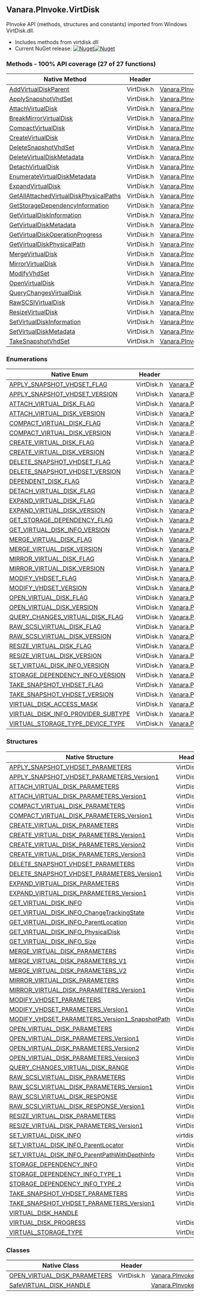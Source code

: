 ## Vanara.PInvoke.VirtDisk  
PInvoke API (methods, structures and constants) imported from Windows VirtDisk.dll.

- Includes methods from virtdisk.dll  
- Current NuGet release: [![Nuget](https://img.shields.io/nuget/v/Vanara.PInvoke.VirtDisk?logo=nuget&style=flat-square)![Nuget](https://img.shields.io/nuget/dt/Vanara.PInvoke.VirtDisk?label=%20&style=flat-square)](https://www.nuget.org/packages/Vanara.PInvoke.VirtDisk)  
### Methods - 100% API coverage (27 of 27 functions)  
Native Method | Header | Managed Method  
--- | --- | ---  
[AddVirtualDiskParent](https://www.google.com/search?num=5&q=AddVirtualDiskParent+site%3Alearn.microsoft.com) | VirtDisk.h | [Vanara.PInvoke.VirtDisk.AddVirtualDiskParent](https://github.com/dahall/Vanara/search?l=C%23&q=AddVirtualDiskParent)  
[ApplySnapshotVhdSet](https://www.google.com/search?num=5&q=ApplySnapshotVhdSet+site%3Alearn.microsoft.com) | VirtDisk.h | [Vanara.PInvoke.VirtDisk.ApplySnapshotVhdSet](https://github.com/dahall/Vanara/search?l=C%23&q=ApplySnapshotVhdSet)  
[AttachVirtualDisk](https://www.google.com/search?num=5&q=AttachVirtualDisk+site%3Alearn.microsoft.com) | VirtDisk.h | [Vanara.PInvoke.VirtDisk.AttachVirtualDisk](https://github.com/dahall/Vanara/search?l=C%23&q=AttachVirtualDisk)  
[BreakMirrorVirtualDisk](https://www.google.com/search?num=5&q=BreakMirrorVirtualDisk+site%3Alearn.microsoft.com) | VirtDisk.h | [Vanara.PInvoke.VirtDisk.BreakMirrorVirtualDisk](https://github.com/dahall/Vanara/search?l=C%23&q=BreakMirrorVirtualDisk)  
[CompactVirtualDisk](https://www.google.com/search?num=5&q=CompactVirtualDisk+site%3Alearn.microsoft.com) | VirtDisk.h | [Vanara.PInvoke.VirtDisk.CompactVirtualDisk](https://github.com/dahall/Vanara/search?l=C%23&q=CompactVirtualDisk)  
[CreateVirtualDisk](https://www.google.com/search?num=5&q=CreateVirtualDisk+site%3Alearn.microsoft.com) | VirtDisk.h | [Vanara.PInvoke.VirtDisk.CreateVirtualDisk](https://github.com/dahall/Vanara/search?l=C%23&q=CreateVirtualDisk)  
[DeleteSnapshotVhdSet](https://www.google.com/search?num=5&q=DeleteSnapshotVhdSet+site%3Alearn.microsoft.com) | VirtDisk.h | [Vanara.PInvoke.VirtDisk.DeleteSnapshotVhdSet](https://github.com/dahall/Vanara/search?l=C%23&q=DeleteSnapshotVhdSet)  
[DeleteVirtualDiskMetadata](https://www.google.com/search?num=5&q=DeleteVirtualDiskMetadata+site%3Alearn.microsoft.com) | VirtDisk.h | [Vanara.PInvoke.VirtDisk.DeleteVirtualDiskMetadata](https://github.com/dahall/Vanara/search?l=C%23&q=DeleteVirtualDiskMetadata)  
[DetachVirtualDisk](https://www.google.com/search?num=5&q=DetachVirtualDisk+site%3Alearn.microsoft.com) | VirtDisk.h | [Vanara.PInvoke.VirtDisk.DetachVirtualDisk](https://github.com/dahall/Vanara/search?l=C%23&q=DetachVirtualDisk)  
[EnumerateVirtualDiskMetadata](https://www.google.com/search?num=5&q=EnumerateVirtualDiskMetadata+site%3Alearn.microsoft.com) | VirtDisk.h | [Vanara.PInvoke.VirtDisk.EnumerateVirtualDiskMetadata](https://github.com/dahall/Vanara/search?l=C%23&q=EnumerateVirtualDiskMetadata)  
[ExpandVirtualDisk](https://www.google.com/search?num=5&q=ExpandVirtualDisk+site%3Alearn.microsoft.com) | VirtDisk.h | [Vanara.PInvoke.VirtDisk.ExpandVirtualDisk](https://github.com/dahall/Vanara/search?l=C%23&q=ExpandVirtualDisk)  
[GetAllAttachedVirtualDiskPhysicalPaths](https://www.google.com/search?num=5&q=GetAllAttachedVirtualDiskPhysicalPaths+site%3Alearn.microsoft.com) | VirtDisk.h | [Vanara.PInvoke.VirtDisk.GetAllAttachedVirtualDiskPhysicalPaths](https://github.com/dahall/Vanara/search?l=C%23&q=GetAllAttachedVirtualDiskPhysicalPaths)  
[GetStorageDependencyInformation](https://www.google.com/search?num=5&q=GetStorageDependencyInformation+site%3Alearn.microsoft.com) | VirtDisk.h | [Vanara.PInvoke.VirtDisk.GetStorageDependencyInformation](https://github.com/dahall/Vanara/search?l=C%23&q=GetStorageDependencyInformation)  
[GetVirtualDiskInformation](https://www.google.com/search?num=5&q=GetVirtualDiskInformation+site%3Alearn.microsoft.com) | VirtDisk.h | [Vanara.PInvoke.VirtDisk.GetVirtualDiskInformation](https://github.com/dahall/Vanara/search?l=C%23&q=GetVirtualDiskInformation)  
[GetVirtualDiskMetadata](https://www.google.com/search?num=5&q=GetVirtualDiskMetadata+site%3Alearn.microsoft.com) | VirtDisk.h | [Vanara.PInvoke.VirtDisk.GetVirtualDiskMetadata](https://github.com/dahall/Vanara/search?l=C%23&q=GetVirtualDiskMetadata)  
[GetVirtualDiskOperationProgress](https://www.google.com/search?num=5&q=GetVirtualDiskOperationProgress+site%3Alearn.microsoft.com) | VirtDisk.h | [Vanara.PInvoke.VirtDisk.GetVirtualDiskOperationProgress](https://github.com/dahall/Vanara/search?l=C%23&q=GetVirtualDiskOperationProgress)  
[GetVirtualDiskPhysicalPath](https://www.google.com/search?num=5&q=GetVirtualDiskPhysicalPath+site%3Alearn.microsoft.com) | VirtDisk.h | [Vanara.PInvoke.VirtDisk.GetVirtualDiskPhysicalPath](https://github.com/dahall/Vanara/search?l=C%23&q=GetVirtualDiskPhysicalPath)  
[MergeVirtualDisk](https://www.google.com/search?num=5&q=MergeVirtualDisk+site%3Alearn.microsoft.com) | VirtDisk.h | [Vanara.PInvoke.VirtDisk.MergeVirtualDisk](https://github.com/dahall/Vanara/search?l=C%23&q=MergeVirtualDisk)  
[MirrorVirtualDisk](https://www.google.com/search?num=5&q=MirrorVirtualDisk+site%3Alearn.microsoft.com) | VirtDisk.h | [Vanara.PInvoke.VirtDisk.MirrorVirtualDisk](https://github.com/dahall/Vanara/search?l=C%23&q=MirrorVirtualDisk)  
[ModifyVhdSet](https://www.google.com/search?num=5&q=ModifyVhdSet+site%3Alearn.microsoft.com) | VirtDisk.h | [Vanara.PInvoke.VirtDisk.ModifyVhdSet](https://github.com/dahall/Vanara/search?l=C%23&q=ModifyVhdSet)  
[OpenVirtualDisk](https://www.google.com/search?num=5&q=OpenVirtualDisk+site%3Alearn.microsoft.com) | VirtDisk.h | [Vanara.PInvoke.VirtDisk.OpenVirtualDisk](https://github.com/dahall/Vanara/search?l=C%23&q=OpenVirtualDisk)  
[QueryChangesVirtualDisk](https://www.google.com/search?num=5&q=QueryChangesVirtualDisk+site%3Alearn.microsoft.com) | VirtDisk.h | [Vanara.PInvoke.VirtDisk.QueryChangesVirtualDisk](https://github.com/dahall/Vanara/search?l=C%23&q=QueryChangesVirtualDisk)  
[RawSCSIVirtualDisk](https://www.google.com/search?num=5&q=RawSCSIVirtualDisk+site%3Alearn.microsoft.com) | VirtDisk.h | [Vanara.PInvoke.VirtDisk.RawSCSIVirtualDisk](https://github.com/dahall/Vanara/search?l=C%23&q=RawSCSIVirtualDisk)  
[ResizeVirtualDisk](https://www.google.com/search?num=5&q=ResizeVirtualDisk+site%3Alearn.microsoft.com) | VirtDisk.h | [Vanara.PInvoke.VirtDisk.ResizeVirtualDisk](https://github.com/dahall/Vanara/search?l=C%23&q=ResizeVirtualDisk)  
[SetVirtualDiskInformation](https://www.google.com/search?num=5&q=SetVirtualDiskInformation+site%3Alearn.microsoft.com) | VirtDisk.h | [Vanara.PInvoke.VirtDisk.SetVirtualDiskInformation](https://github.com/dahall/Vanara/search?l=C%23&q=SetVirtualDiskInformation)  
[SetVirtualDiskMetadata](https://www.google.com/search?num=5&q=SetVirtualDiskMetadata+site%3Alearn.microsoft.com) | VirtDisk.h | [Vanara.PInvoke.VirtDisk.SetVirtualDiskMetadata](https://github.com/dahall/Vanara/search?l=C%23&q=SetVirtualDiskMetadata)  
[TakeSnapshotVhdSet](https://www.google.com/search?num=5&q=TakeSnapshotVhdSet+site%3Alearn.microsoft.com) | VirtDisk.h | [Vanara.PInvoke.VirtDisk.TakeSnapshotVhdSet](https://github.com/dahall/Vanara/search?l=C%23&q=TakeSnapshotVhdSet)  
### Enumerations  
Native Enum | Header | Managed Enum  
--- | --- | ---  
[APPLY_SNAPSHOT_VHDSET_FLAG](https://www.google.com/search?num=5&q=APPLY_SNAPSHOT_VHDSET_FLAG+site%3Alearn.microsoft.com) | VirtDisk.h | [Vanara.PInvoke.VirtDisk.APPLY_SNAPSHOT_VHDSET_FLAG](https://github.com/dahall/Vanara/search?l=C%23&q=APPLY_SNAPSHOT_VHDSET_FLAG)  
[APPLY_SNAPSHOT_VHDSET_VERSION](https://www.google.com/search?num=5&q=APPLY_SNAPSHOT_VHDSET_VERSION+site%3Alearn.microsoft.com) | VirtDisk.h | [Vanara.PInvoke.VirtDisk.APPLY_SNAPSHOT_VHDSET_VERSION](https://github.com/dahall/Vanara/search?l=C%23&q=APPLY_SNAPSHOT_VHDSET_VERSION)  
[ATTACH_VIRTUAL_DISK_FLAG](https://www.google.com/search?num=5&q=ATTACH_VIRTUAL_DISK_FLAG+site%3Alearn.microsoft.com) | VirtDisk.h | [Vanara.PInvoke.VirtDisk.ATTACH_VIRTUAL_DISK_FLAG](https://github.com/dahall/Vanara/search?l=C%23&q=ATTACH_VIRTUAL_DISK_FLAG)  
[ATTACH_VIRTUAL_DISK_VERSION](https://www.google.com/search?num=5&q=ATTACH_VIRTUAL_DISK_VERSION+site%3Alearn.microsoft.com) | VirtDisk.h | [Vanara.PInvoke.VirtDisk.ATTACH_VIRTUAL_DISK_VERSION](https://github.com/dahall/Vanara/search?l=C%23&q=ATTACH_VIRTUAL_DISK_VERSION)  
[COMPACT_VIRTUAL_DISK_FLAG](https://www.google.com/search?num=5&q=COMPACT_VIRTUAL_DISK_FLAG+site%3Alearn.microsoft.com) | VirtDisk.h | [Vanara.PInvoke.VirtDisk.COMPACT_VIRTUAL_DISK_FLAG](https://github.com/dahall/Vanara/search?l=C%23&q=COMPACT_VIRTUAL_DISK_FLAG)  
[COMPACT_VIRTUAL_DISK_VERSION](https://www.google.com/search?num=5&q=COMPACT_VIRTUAL_DISK_VERSION+site%3Alearn.microsoft.com) | VirtDisk.h | [Vanara.PInvoke.VirtDisk.COMPACT_VIRTUAL_DISK_VERSION](https://github.com/dahall/Vanara/search?l=C%23&q=COMPACT_VIRTUAL_DISK_VERSION)  
[CREATE_VIRTUAL_DISK_FLAG](https://www.google.com/search?num=5&q=CREATE_VIRTUAL_DISK_FLAG+site%3Alearn.microsoft.com) | VirtDisk.h | [Vanara.PInvoke.VirtDisk.CREATE_VIRTUAL_DISK_FLAG](https://github.com/dahall/Vanara/search?l=C%23&q=CREATE_VIRTUAL_DISK_FLAG)  
[CREATE_VIRTUAL_DISK_VERSION](https://www.google.com/search?num=5&q=CREATE_VIRTUAL_DISK_VERSION+site%3Alearn.microsoft.com) | VirtDisk.h | [Vanara.PInvoke.VirtDisk.CREATE_VIRTUAL_DISK_VERSION](https://github.com/dahall/Vanara/search?l=C%23&q=CREATE_VIRTUAL_DISK_VERSION)  
[DELETE_SNAPSHOT_VHDSET_FLAG](https://www.google.com/search?num=5&q=DELETE_SNAPSHOT_VHDSET_FLAG+site%3Alearn.microsoft.com) | VirtDisk.h | [Vanara.PInvoke.VirtDisk.DELETE_SNAPSHOT_VHDSET_FLAG](https://github.com/dahall/Vanara/search?l=C%23&q=DELETE_SNAPSHOT_VHDSET_FLAG)  
[DELETE_SNAPSHOT_VHDSET_VERSION](https://www.google.com/search?num=5&q=DELETE_SNAPSHOT_VHDSET_VERSION+site%3Alearn.microsoft.com) | VirtDisk.h | [Vanara.PInvoke.VirtDisk.DELETE_SNAPSHOT_VHDSET_VERSION](https://github.com/dahall/Vanara/search?l=C%23&q=DELETE_SNAPSHOT_VHDSET_VERSION)  
[DEPENDENT_DISK_FLAG](https://www.google.com/search?num=5&q=DEPENDENT_DISK_FLAG+site%3Alearn.microsoft.com) | VirtDisk.h | [Vanara.PInvoke.VirtDisk.DEPENDENT_DISK_FLAG](https://github.com/dahall/Vanara/search?l=C%23&q=DEPENDENT_DISK_FLAG)  
[DETACH_VIRTUAL_DISK_FLAG](https://www.google.com/search?num=5&q=DETACH_VIRTUAL_DISK_FLAG+site%3Alearn.microsoft.com) | VirtDisk.h | [Vanara.PInvoke.VirtDisk.DETACH_VIRTUAL_DISK_FLAG](https://github.com/dahall/Vanara/search?l=C%23&q=DETACH_VIRTUAL_DISK_FLAG)  
[EXPAND_VIRTUAL_DISK_FLAG](https://www.google.com/search?num=5&q=EXPAND_VIRTUAL_DISK_FLAG+site%3Alearn.microsoft.com) | VirtDisk.h | [Vanara.PInvoke.VirtDisk.EXPAND_VIRTUAL_DISK_FLAG](https://github.com/dahall/Vanara/search?l=C%23&q=EXPAND_VIRTUAL_DISK_FLAG)  
[EXPAND_VIRTUAL_DISK_VERSION](https://www.google.com/search?num=5&q=EXPAND_VIRTUAL_DISK_VERSION+site%3Alearn.microsoft.com) | VirtDisk.h | [Vanara.PInvoke.VirtDisk.EXPAND_VIRTUAL_DISK_VERSION](https://github.com/dahall/Vanara/search?l=C%23&q=EXPAND_VIRTUAL_DISK_VERSION)  
[GET_STORAGE_DEPENDENCY_FLAG](https://www.google.com/search?num=5&q=GET_STORAGE_DEPENDENCY_FLAG+site%3Alearn.microsoft.com) | VirtDisk.h | [Vanara.PInvoke.VirtDisk.GET_STORAGE_DEPENDENCY_FLAG](https://github.com/dahall/Vanara/search?l=C%23&q=GET_STORAGE_DEPENDENCY_FLAG)  
[GET_VIRTUAL_DISK_INFO_VERSION](https://www.google.com/search?num=5&q=GET_VIRTUAL_DISK_INFO_VERSION+site%3Alearn.microsoft.com) | VirtDisk.h | [Vanara.PInvoke.VirtDisk.GET_VIRTUAL_DISK_INFO_VERSION](https://github.com/dahall/Vanara/search?l=C%23&q=GET_VIRTUAL_DISK_INFO_VERSION)  
[MERGE_VIRTUAL_DISK_FLAG](https://www.google.com/search?num=5&q=MERGE_VIRTUAL_DISK_FLAG+site%3Alearn.microsoft.com) | VirtDisk.h | [Vanara.PInvoke.VirtDisk.MERGE_VIRTUAL_DISK_FLAG](https://github.com/dahall/Vanara/search?l=C%23&q=MERGE_VIRTUAL_DISK_FLAG)  
[MERGE_VIRTUAL_DISK_VERSION](https://www.google.com/search?num=5&q=MERGE_VIRTUAL_DISK_VERSION+site%3Alearn.microsoft.com) | VirtDisk.h | [Vanara.PInvoke.VirtDisk.MERGE_VIRTUAL_DISK_VERSION](https://github.com/dahall/Vanara/search?l=C%23&q=MERGE_VIRTUAL_DISK_VERSION)  
[MIRROR_VIRTUAL_DISK_FLAG](https://www.google.com/search?num=5&q=MIRROR_VIRTUAL_DISK_FLAG+site%3Alearn.microsoft.com) | VirtDisk.h | [Vanara.PInvoke.VirtDisk.MIRROR_VIRTUAL_DISK_FLAG](https://github.com/dahall/Vanara/search?l=C%23&q=MIRROR_VIRTUAL_DISK_FLAG)  
[MIRROR_VIRTUAL_DISK_VERSION](https://www.google.com/search?num=5&q=MIRROR_VIRTUAL_DISK_VERSION+site%3Alearn.microsoft.com) | VirtDisk.h | [Vanara.PInvoke.VirtDisk.MIRROR_VIRTUAL_DISK_VERSION](https://github.com/dahall/Vanara/search?l=C%23&q=MIRROR_VIRTUAL_DISK_VERSION)  
[MODIFY_VHDSET_FLAG](https://www.google.com/search?num=5&q=MODIFY_VHDSET_FLAG+site%3Alearn.microsoft.com) | VirtDisk.h | [Vanara.PInvoke.VirtDisk.MODIFY_VHDSET_FLAG](https://github.com/dahall/Vanara/search?l=C%23&q=MODIFY_VHDSET_FLAG)  
[MODIFY_VHDSET_VERSION](https://www.google.com/search?num=5&q=MODIFY_VHDSET_VERSION+site%3Alearn.microsoft.com) | VirtDisk.h | [Vanara.PInvoke.VirtDisk.MODIFY_VHDSET_VERSION](https://github.com/dahall/Vanara/search?l=C%23&q=MODIFY_VHDSET_VERSION)  
[OPEN_VIRTUAL_DISK_FLAG](https://www.google.com/search?num=5&q=OPEN_VIRTUAL_DISK_FLAG+site%3Alearn.microsoft.com) | VirtDisk.h | [Vanara.PInvoke.VirtDisk.OPEN_VIRTUAL_DISK_FLAG](https://github.com/dahall/Vanara/search?l=C%23&q=OPEN_VIRTUAL_DISK_FLAG)  
[OPEN_VIRTUAL_DISK_VERSION](https://www.google.com/search?num=5&q=OPEN_VIRTUAL_DISK_VERSION+site%3Alearn.microsoft.com) | VirtDisk.h | [Vanara.PInvoke.VirtDisk.OPEN_VIRTUAL_DISK_VERSION](https://github.com/dahall/Vanara/search?l=C%23&q=OPEN_VIRTUAL_DISK_VERSION)  
[QUERY_CHANGES_VIRTUAL_DISK_FLAG](https://www.google.com/search?num=5&q=QUERY_CHANGES_VIRTUAL_DISK_FLAG+site%3Alearn.microsoft.com) | VirtDisk.h | [Vanara.PInvoke.VirtDisk.QUERY_CHANGES_VIRTUAL_DISK_FLAG](https://github.com/dahall/Vanara/search?l=C%23&q=QUERY_CHANGES_VIRTUAL_DISK_FLAG)  
[RAW_SCSI_VIRTUAL_DISK_FLAG](https://www.google.com/search?num=5&q=RAW_SCSI_VIRTUAL_DISK_FLAG+site%3Alearn.microsoft.com) | VirtDisk.h | [Vanara.PInvoke.VirtDisk.RAW_SCSI_VIRTUAL_DISK_FLAG](https://github.com/dahall/Vanara/search?l=C%23&q=RAW_SCSI_VIRTUAL_DISK_FLAG)  
[RAW_SCSI_VIRTUAL_DISK_VERSION](https://www.google.com/search?num=5&q=RAW_SCSI_VIRTUAL_DISK_VERSION+site%3Alearn.microsoft.com) | VirtDisk.h | [Vanara.PInvoke.VirtDisk.RAW_SCSI_VIRTUAL_DISK_VERSION](https://github.com/dahall/Vanara/search?l=C%23&q=RAW_SCSI_VIRTUAL_DISK_VERSION)  
[RESIZE_VIRTUAL_DISK_FLAG](https://www.google.com/search?num=5&q=RESIZE_VIRTUAL_DISK_FLAG+site%3Alearn.microsoft.com) | VirtDisk.h | [Vanara.PInvoke.VirtDisk.RESIZE_VIRTUAL_DISK_FLAG](https://github.com/dahall/Vanara/search?l=C%23&q=RESIZE_VIRTUAL_DISK_FLAG)  
[RESIZE_VIRTUAL_DISK_VERSION](https://www.google.com/search?num=5&q=RESIZE_VIRTUAL_DISK_VERSION+site%3Alearn.microsoft.com) | VirtDisk.h | [Vanara.PInvoke.VirtDisk.RESIZE_VIRTUAL_DISK_VERSION](https://github.com/dahall/Vanara/search?l=C%23&q=RESIZE_VIRTUAL_DISK_VERSION)  
[SET_VIRTUAL_DISK_INFO_VERSION](https://www.google.com/search?num=5&q=SET_VIRTUAL_DISK_INFO_VERSION+site%3Alearn.microsoft.com) | VirtDisk.h | [Vanara.PInvoke.VirtDisk.SET_VIRTUAL_DISK_INFO_VERSION](https://github.com/dahall/Vanara/search?l=C%23&q=SET_VIRTUAL_DISK_INFO_VERSION)  
[STORAGE_DEPENDENCY_INFO_VERSION](https://www.google.com/search?num=5&q=STORAGE_DEPENDENCY_INFO_VERSION+site%3Alearn.microsoft.com) | VirtDisk.h | [Vanara.PInvoke.VirtDisk.STORAGE_DEPENDENCY_INFO_VERSION](https://github.com/dahall/Vanara/search?l=C%23&q=STORAGE_DEPENDENCY_INFO_VERSION)  
[TAKE_SNAPSHOT_VHDSET_FLAG](https://www.google.com/search?num=5&q=TAKE_SNAPSHOT_VHDSET_FLAG+site%3Alearn.microsoft.com) | VirtDisk.h | [Vanara.PInvoke.VirtDisk.TAKE_SNAPSHOT_VHDSET_FLAG](https://github.com/dahall/Vanara/search?l=C%23&q=TAKE_SNAPSHOT_VHDSET_FLAG)  
[TAKE_SNAPSHOT_VHDSET_VERSION](https://www.google.com/search?num=5&q=TAKE_SNAPSHOT_VHDSET_VERSION+site%3Alearn.microsoft.com) | VirtDisk.h | [Vanara.PInvoke.VirtDisk.TAKE_SNAPSHOT_VHDSET_VERSION](https://github.com/dahall/Vanara/search?l=C%23&q=TAKE_SNAPSHOT_VHDSET_VERSION)  
[VIRTUAL_DISK_ACCESS_MASK](https://www.google.com/search?num=5&q=VIRTUAL_DISK_ACCESS_MASK+site%3Alearn.microsoft.com) | VirtDisk.h | [Vanara.PInvoke.VirtDisk.VIRTUAL_DISK_ACCESS_MASK](https://github.com/dahall/Vanara/search?l=C%23&q=VIRTUAL_DISK_ACCESS_MASK)  
[VIRTUAL_DISK_INFO_PROVIDER_SUBTYPE](https://www.google.com/search?num=5&q=VIRTUAL_DISK_INFO_PROVIDER_SUBTYPE+site%3Alearn.microsoft.com) | VirtDisk.h | [Vanara.PInvoke.VirtDisk.VIRTUAL_DISK_INFO_PROVIDER_SUBTYPE](https://github.com/dahall/Vanara/search?l=C%23&q=VIRTUAL_DISK_INFO_PROVIDER_SUBTYPE)  
[VIRTUAL_STORAGE_TYPE_DEVICE_TYPE](https://www.google.com/search?num=5&q=VIRTUAL_STORAGE_TYPE_DEVICE_TYPE+site%3Alearn.microsoft.com) | VirtDisk.h | [Vanara.PInvoke.VirtDisk.VIRTUAL_STORAGE_TYPE_DEVICE_TYPE](https://github.com/dahall/Vanara/search?l=C%23&q=VIRTUAL_STORAGE_TYPE_DEVICE_TYPE)  
### Structures  
Native Structure | Header | Managed Structure  
--- | --- | ---  
[APPLY_SNAPSHOT_VHDSET_PARAMETERS](https://www.google.com/search?num=5&q=APPLY_SNAPSHOT_VHDSET_PARAMETERS+site%3Alearn.microsoft.com) | VirtDisk.h | [Vanara.PInvoke.VirtDisk.APPLY_SNAPSHOT_VHDSET_PARAMETERS](https://github.com/dahall/Vanara/search?l=C%23&q=APPLY_SNAPSHOT_VHDSET_PARAMETERS)  
[APPLY_SNAPSHOT_VHDSET_PARAMETERS_Version1](https://www.google.com/search?num=5&q=APPLY_SNAPSHOT_VHDSET_PARAMETERS_Version1+site%3Alearn.microsoft.com) | VirtDisk.h | [Vanara.PInvoke.VirtDisk.APPLY_SNAPSHOT_VHDSET_PARAMETERS.APPLY_SNAPSHOT_VHDSET_PARAMETERS_Version1](https://github.com/dahall/Vanara/search?l=C%23&q=APPLY_SNAPSHOT_VHDSET_PARAMETERS_Version1)  
[ATTACH_VIRTUAL_DISK_PARAMETERS](https://www.google.com/search?num=5&q=ATTACH_VIRTUAL_DISK_PARAMETERS+site%3Alearn.microsoft.com) | VirtDisk.h | [Vanara.PInvoke.VirtDisk.ATTACH_VIRTUAL_DISK_PARAMETERS](https://github.com/dahall/Vanara/search?l=C%23&q=ATTACH_VIRTUAL_DISK_PARAMETERS)  
[ATTACH_VIRTUAL_DISK_PARAMETERS_Version1](https://www.google.com/search?num=5&q=ATTACH_VIRTUAL_DISK_PARAMETERS_Version1+site%3Alearn.microsoft.com) | VirtDisk.h | [Vanara.PInvoke.VirtDisk.ATTACH_VIRTUAL_DISK_PARAMETERS.ATTACH_VIRTUAL_DISK_PARAMETERS_Version1](https://github.com/dahall/Vanara/search?l=C%23&q=ATTACH_VIRTUAL_DISK_PARAMETERS_Version1)  
[COMPACT_VIRTUAL_DISK_PARAMETERS](https://www.google.com/search?num=5&q=COMPACT_VIRTUAL_DISK_PARAMETERS+site%3Alearn.microsoft.com) | VirtDisk.h | [Vanara.PInvoke.VirtDisk.COMPACT_VIRTUAL_DISK_PARAMETERS](https://github.com/dahall/Vanara/search?l=C%23&q=COMPACT_VIRTUAL_DISK_PARAMETERS)  
[COMPACT_VIRTUAL_DISK_PARAMETERS_Version1](https://www.google.com/search?num=5&q=COMPACT_VIRTUAL_DISK_PARAMETERS_Version1+site%3Alearn.microsoft.com) | VirtDisk.h | [Vanara.PInvoke.VirtDisk.COMPACT_VIRTUAL_DISK_PARAMETERS.COMPACT_VIRTUAL_DISK_PARAMETERS_Version1](https://github.com/dahall/Vanara/search?l=C%23&q=COMPACT_VIRTUAL_DISK_PARAMETERS_Version1)  
[CREATE_VIRTUAL_DISK_PARAMETERS](https://www.google.com/search?num=5&q=CREATE_VIRTUAL_DISK_PARAMETERS+site%3Alearn.microsoft.com) | VirtDisk.h | [Vanara.PInvoke.VirtDisk.CREATE_VIRTUAL_DISK_PARAMETERS](https://github.com/dahall/Vanara/search?l=C%23&q=CREATE_VIRTUAL_DISK_PARAMETERS)  
[CREATE_VIRTUAL_DISK_PARAMETERS_Version1](https://www.google.com/search?num=5&q=CREATE_VIRTUAL_DISK_PARAMETERS_Version1+site%3Alearn.microsoft.com) | VirtDisk.h | [Vanara.PInvoke.VirtDisk.CREATE_VIRTUAL_DISK_PARAMETERS.CREATE_VIRTUAL_DISK_PARAMETERS_Version1](https://github.com/dahall/Vanara/search?l=C%23&q=CREATE_VIRTUAL_DISK_PARAMETERS_Version1)  
[CREATE_VIRTUAL_DISK_PARAMETERS_Version2](https://www.google.com/search?num=5&q=CREATE_VIRTUAL_DISK_PARAMETERS_Version2+site%3Alearn.microsoft.com) | VirtDisk.h | [Vanara.PInvoke.VirtDisk.CREATE_VIRTUAL_DISK_PARAMETERS.CREATE_VIRTUAL_DISK_PARAMETERS_Version2](https://github.com/dahall/Vanara/search?l=C%23&q=CREATE_VIRTUAL_DISK_PARAMETERS_Version2)  
[CREATE_VIRTUAL_DISK_PARAMETERS_Version3](https://www.google.com/search?num=5&q=CREATE_VIRTUAL_DISK_PARAMETERS_Version3+site%3Alearn.microsoft.com) | VirtDisk.h | [Vanara.PInvoke.VirtDisk.CREATE_VIRTUAL_DISK_PARAMETERS.CREATE_VIRTUAL_DISK_PARAMETERS_Version3](https://github.com/dahall/Vanara/search?l=C%23&q=CREATE_VIRTUAL_DISK_PARAMETERS_Version3)  
[DELETE_SNAPSHOT_VHDSET_PARAMETERS](https://www.google.com/search?num=5&q=DELETE_SNAPSHOT_VHDSET_PARAMETERS+site%3Alearn.microsoft.com) | VirtDisk.h | [Vanara.PInvoke.VirtDisk.DELETE_SNAPSHOT_VHDSET_PARAMETERS](https://github.com/dahall/Vanara/search?l=C%23&q=DELETE_SNAPSHOT_VHDSET_PARAMETERS)  
[DELETE_SNAPSHOT_VHDSET_PARAMETERS_Version1](https://www.google.com/search?num=5&q=DELETE_SNAPSHOT_VHDSET_PARAMETERS_Version1+site%3Alearn.microsoft.com) | VirtDisk.h | [Vanara.PInvoke.VirtDisk.DELETE_SNAPSHOT_VHDSET_PARAMETERS.DELETE_SNAPSHOT_VHDSET_PARAMETERS_Version1](https://github.com/dahall/Vanara/search?l=C%23&q=DELETE_SNAPSHOT_VHDSET_PARAMETERS_Version1)  
[EXPAND_VIRTUAL_DISK_PARAMETERS](https://www.google.com/search?num=5&q=EXPAND_VIRTUAL_DISK_PARAMETERS+site%3Alearn.microsoft.com) | VirtDisk.h | [Vanara.PInvoke.VirtDisk.EXPAND_VIRTUAL_DISK_PARAMETERS](https://github.com/dahall/Vanara/search?l=C%23&q=EXPAND_VIRTUAL_DISK_PARAMETERS)  
[EXPAND_VIRTUAL_DISK_PARAMETERS_Version1](https://www.google.com/search?num=5&q=EXPAND_VIRTUAL_DISK_PARAMETERS_Version1+site%3Alearn.microsoft.com) | VirtDisk.h | [Vanara.PInvoke.VirtDisk.EXPAND_VIRTUAL_DISK_PARAMETERS.EXPAND_VIRTUAL_DISK_PARAMETERS_Version1](https://github.com/dahall/Vanara/search?l=C%23&q=EXPAND_VIRTUAL_DISK_PARAMETERS_Version1)  
[GET_VIRTUAL_DISK_INFO](https://www.google.com/search?num=5&q=GET_VIRTUAL_DISK_INFO+site%3Alearn.microsoft.com) | VirtDisk.h | [Vanara.PInvoke.VirtDisk.GET_VIRTUAL_DISK_INFO](https://github.com/dahall/Vanara/search?l=C%23&q=GET_VIRTUAL_DISK_INFO)  
[GET_VIRTUAL_DISK_INFO_ChangeTrackingState](https://www.google.com/search?num=5&q=GET_VIRTUAL_DISK_INFO_ChangeTrackingState+site%3Alearn.microsoft.com) | VirtDisk.h | [Vanara.PInvoke.VirtDisk.GET_VIRTUAL_DISK_INFO.GET_VIRTUAL_DISK_INFO_ChangeTrackingState](https://github.com/dahall/Vanara/search?l=C%23&q=GET_VIRTUAL_DISK_INFO_ChangeTrackingState)  
[GET_VIRTUAL_DISK_INFO_ParentLocation](https://www.google.com/search?num=5&q=GET_VIRTUAL_DISK_INFO_ParentLocation+site%3Alearn.microsoft.com) | VirtDisk.h | [Vanara.PInvoke.VirtDisk.GET_VIRTUAL_DISK_INFO.GET_VIRTUAL_DISK_INFO_ParentLocation](https://github.com/dahall/Vanara/search?l=C%23&q=GET_VIRTUAL_DISK_INFO_ParentLocation)  
[GET_VIRTUAL_DISK_INFO_PhysicalDisk](https://www.google.com/search?num=5&q=GET_VIRTUAL_DISK_INFO_PhysicalDisk+site%3Alearn.microsoft.com) | VirtDisk.h | [Vanara.PInvoke.VirtDisk.GET_VIRTUAL_DISK_INFO.GET_VIRTUAL_DISK_INFO_PhysicalDisk](https://github.com/dahall/Vanara/search?l=C%23&q=GET_VIRTUAL_DISK_INFO_PhysicalDisk)  
[GET_VIRTUAL_DISK_INFO_Size](https://www.google.com/search?num=5&q=GET_VIRTUAL_DISK_INFO_Size+site%3Alearn.microsoft.com) | VirtDisk.h | [Vanara.PInvoke.VirtDisk.GET_VIRTUAL_DISK_INFO.GET_VIRTUAL_DISK_INFO_Size](https://github.com/dahall/Vanara/search?l=C%23&q=GET_VIRTUAL_DISK_INFO_Size)  
[MERGE_VIRTUAL_DISK_PARAMETERS](https://www.google.com/search?num=5&q=MERGE_VIRTUAL_DISK_PARAMETERS+site%3Alearn.microsoft.com) | VirtDisk.h | [Vanara.PInvoke.VirtDisk.MERGE_VIRTUAL_DISK_PARAMETERS](https://github.com/dahall/Vanara/search?l=C%23&q=MERGE_VIRTUAL_DISK_PARAMETERS)  
[MERGE_VIRTUAL_DISK_PARAMETERS_V1](https://www.google.com/search?num=5&q=MERGE_VIRTUAL_DISK_PARAMETERS_V1+site%3Alearn.microsoft.com) | VirtDisk.h | [Vanara.PInvoke.VirtDisk.MERGE_VIRTUAL_DISK_PARAMETERS.MERGE_VIRTUAL_DISK_PARAMETERS_V1](https://github.com/dahall/Vanara/search?l=C%23&q=MERGE_VIRTUAL_DISK_PARAMETERS_V1)  
[MERGE_VIRTUAL_DISK_PARAMETERS_V2](https://www.google.com/search?num=5&q=MERGE_VIRTUAL_DISK_PARAMETERS_V2+site%3Alearn.microsoft.com) | VirtDisk.h | [Vanara.PInvoke.VirtDisk.MERGE_VIRTUAL_DISK_PARAMETERS.MERGE_VIRTUAL_DISK_PARAMETERS_V2](https://github.com/dahall/Vanara/search?l=C%23&q=MERGE_VIRTUAL_DISK_PARAMETERS_V2)  
[MIRROR_VIRTUAL_DISK_PARAMETERS](https://www.google.com/search?num=5&q=MIRROR_VIRTUAL_DISK_PARAMETERS+site%3Alearn.microsoft.com) | VirtDisk.h | [Vanara.PInvoke.VirtDisk.MIRROR_VIRTUAL_DISK_PARAMETERS](https://github.com/dahall/Vanara/search?l=C%23&q=MIRROR_VIRTUAL_DISK_PARAMETERS)  
[MIRROR_VIRTUAL_DISK_PARAMETERS_Version1](https://www.google.com/search?num=5&q=MIRROR_VIRTUAL_DISK_PARAMETERS_Version1+site%3Alearn.microsoft.com) | VirtDisk.h | [Vanara.PInvoke.VirtDisk.MIRROR_VIRTUAL_DISK_PARAMETERS.MIRROR_VIRTUAL_DISK_PARAMETERS_Version1](https://github.com/dahall/Vanara/search?l=C%23&q=MIRROR_VIRTUAL_DISK_PARAMETERS_Version1)  
[MODIFY_VHDSET_PARAMETERS](https://www.google.com/search?num=5&q=MODIFY_VHDSET_PARAMETERS+site%3Alearn.microsoft.com) | VirtDisk.h | [Vanara.PInvoke.VirtDisk.MODIFY_VHDSET_PARAMETERS](https://github.com/dahall/Vanara/search?l=C%23&q=MODIFY_VHDSET_PARAMETERS)  
[MODIFY_VHDSET_PARAMETERS_Version1](https://www.google.com/search?num=5&q=MODIFY_VHDSET_PARAMETERS_Version1+site%3Alearn.microsoft.com) | VirtDisk.h | [Vanara.PInvoke.VirtDisk.MODIFY_VHDSET_PARAMETERS.MODIFY_VHDSET_PARAMETERS_Version1](https://github.com/dahall/Vanara/search?l=C%23&q=MODIFY_VHDSET_PARAMETERS_Version1)  
[MODIFY_VHDSET_PARAMETERS_Version1_SnapshotPath](https://www.google.com/search?num=5&q=MODIFY_VHDSET_PARAMETERS_Version1_SnapshotPath+site%3Alearn.microsoft.com) | VirtDisk.h | [Vanara.PInvoke.VirtDisk.MODIFY_VHDSET_PARAMETERS.MODIFY_VHDSET_PARAMETERS_Version1_SnapshotPath](https://github.com/dahall/Vanara/search?l=C%23&q=MODIFY_VHDSET_PARAMETERS_Version1_SnapshotPath)  
[OPEN_VIRTUAL_DISK_PARAMETERS](https://www.google.com/search?num=5&q=OPEN_VIRTUAL_DISK_PARAMETERS+site%3Alearn.microsoft.com) | VirtDisk.h | [Vanara.PInvoke.VirtDisk.OPEN_VIRTUAL_DISK_PARAMETERS](https://github.com/dahall/Vanara/search?l=C%23&q=OPEN_VIRTUAL_DISK_PARAMETERS)  
[OPEN_VIRTUAL_DISK_PARAMETERS_Version1](https://www.google.com/search?num=5&q=OPEN_VIRTUAL_DISK_PARAMETERS_Version1+site%3Alearn.microsoft.com) | VirtDisk.h | [Vanara.PInvoke.VirtDisk.OPEN_VIRTUAL_DISK_PARAMETERS.OPEN_VIRTUAL_DISK_PARAMETERS_Version1](https://github.com/dahall/Vanara/search?l=C%23&q=OPEN_VIRTUAL_DISK_PARAMETERS_Version1)  
[OPEN_VIRTUAL_DISK_PARAMETERS_Version2](https://www.google.com/search?num=5&q=OPEN_VIRTUAL_DISK_PARAMETERS_Version2+site%3Alearn.microsoft.com) | VirtDisk.h | [Vanara.PInvoke.VirtDisk.OPEN_VIRTUAL_DISK_PARAMETERS.OPEN_VIRTUAL_DISK_PARAMETERS_Version2](https://github.com/dahall/Vanara/search?l=C%23&q=OPEN_VIRTUAL_DISK_PARAMETERS_Version2)  
[OPEN_VIRTUAL_DISK_PARAMETERS_Version3](https://www.google.com/search?num=5&q=OPEN_VIRTUAL_DISK_PARAMETERS_Version3+site%3Alearn.microsoft.com) | VirtDisk.h | [Vanara.PInvoke.VirtDisk.OPEN_VIRTUAL_DISK_PARAMETERS.OPEN_VIRTUAL_DISK_PARAMETERS_Version3](https://github.com/dahall/Vanara/search?l=C%23&q=OPEN_VIRTUAL_DISK_PARAMETERS_Version3)  
[QUERY_CHANGES_VIRTUAL_DISK_RANGE](https://www.google.com/search?num=5&q=QUERY_CHANGES_VIRTUAL_DISK_RANGE+site%3Alearn.microsoft.com) | VirtDisk.h | [Vanara.PInvoke.VirtDisk.QUERY_CHANGES_VIRTUAL_DISK_RANGE](https://github.com/dahall/Vanara/search?l=C%23&q=QUERY_CHANGES_VIRTUAL_DISK_RANGE)  
[RAW_SCSI_VIRTUAL_DISK_PARAMETERS](https://www.google.com/search?num=5&q=RAW_SCSI_VIRTUAL_DISK_PARAMETERS+site%3Alearn.microsoft.com) | VirtDisk.h | [Vanara.PInvoke.VirtDisk.RAW_SCSI_VIRTUAL_DISK_PARAMETERS](https://github.com/dahall/Vanara/search?l=C%23&q=RAW_SCSI_VIRTUAL_DISK_PARAMETERS)  
[RAW_SCSI_VIRTUAL_DISK_PARAMETERS_Version1](https://www.google.com/search?num=5&q=RAW_SCSI_VIRTUAL_DISK_PARAMETERS_Version1+site%3Alearn.microsoft.com) | VirtDisk.h | [Vanara.PInvoke.VirtDisk.RAW_SCSI_VIRTUAL_DISK_PARAMETERS.RAW_SCSI_VIRTUAL_DISK_PARAMETERS_Version1](https://github.com/dahall/Vanara/search?l=C%23&q=RAW_SCSI_VIRTUAL_DISK_PARAMETERS_Version1)  
[RAW_SCSI_VIRTUAL_DISK_RESPONSE](https://www.google.com/search?num=5&q=RAW_SCSI_VIRTUAL_DISK_RESPONSE+site%3Alearn.microsoft.com) | VirtDisk.h | [Vanara.PInvoke.VirtDisk.RAW_SCSI_VIRTUAL_DISK_RESPONSE](https://github.com/dahall/Vanara/search?l=C%23&q=RAW_SCSI_VIRTUAL_DISK_RESPONSE)  
[RAW_SCSI_VIRTUAL_DISK_RESPONSE_Version1](https://www.google.com/search?num=5&q=RAW_SCSI_VIRTUAL_DISK_RESPONSE_Version1+site%3Alearn.microsoft.com) | VirtDisk.h | [Vanara.PInvoke.VirtDisk.RAW_SCSI_VIRTUAL_DISK_RESPONSE.RAW_SCSI_VIRTUAL_DISK_RESPONSE_Version1](https://github.com/dahall/Vanara/search?l=C%23&q=RAW_SCSI_VIRTUAL_DISK_RESPONSE_Version1)  
[RESIZE_VIRTUAL_DISK_PARAMETERS](https://www.google.com/search?num=5&q=RESIZE_VIRTUAL_DISK_PARAMETERS+site%3Alearn.microsoft.com) | VirtDisk.h | [Vanara.PInvoke.VirtDisk.RESIZE_VIRTUAL_DISK_PARAMETERS](https://github.com/dahall/Vanara/search?l=C%23&q=RESIZE_VIRTUAL_DISK_PARAMETERS)  
[RESIZE_VIRTUAL_DISK_PARAMETERS_Version1](https://www.google.com/search?num=5&q=RESIZE_VIRTUAL_DISK_PARAMETERS_Version1+site%3Alearn.microsoft.com) | VirtDisk.h | [Vanara.PInvoke.VirtDisk.RESIZE_VIRTUAL_DISK_PARAMETERS.RESIZE_VIRTUAL_DISK_PARAMETERS_Version1](https://github.com/dahall/Vanara/search?l=C%23&q=RESIZE_VIRTUAL_DISK_PARAMETERS_Version1)  
[SET_VIRTUAL_DISK_INFO](https://www.google.com/search?num=5&q=SET_VIRTUAL_DISK_INFO+site%3Alearn.microsoft.com) | virtdisk.h | [Vanara.PInvoke.VirtDisk.SET_VIRTUAL_DISK_INFO](https://github.com/dahall/Vanara/search?l=C%23&q=SET_VIRTUAL_DISK_INFO)  
[SET_VIRTUAL_DISK_INFO_ParentLocator](https://www.google.com/search?num=5&q=SET_VIRTUAL_DISK_INFO_ParentLocator+site%3Alearn.microsoft.com) | VirtDisk.h | [Vanara.PInvoke.VirtDisk.SET_VIRTUAL_DISK_INFO.SET_VIRTUAL_DISK_INFO_ParentLocator](https://github.com/dahall/Vanara/search?l=C%23&q=SET_VIRTUAL_DISK_INFO_ParentLocator)  
[SET_VIRTUAL_DISK_INFO_ParentPathWithDepthInfo](https://www.google.com/search?num=5&q=SET_VIRTUAL_DISK_INFO_ParentPathWithDepthInfo+site%3Alearn.microsoft.com) | VirtDisk.h | [Vanara.PInvoke.VirtDisk.SET_VIRTUAL_DISK_INFO.SET_VIRTUAL_DISK_INFO_ParentPathWithDepthInfo](https://github.com/dahall/Vanara/search?l=C%23&q=SET_VIRTUAL_DISK_INFO_ParentPathWithDepthInfo)  
[STORAGE_DEPENDENCY_INFO](https://www.google.com/search?num=5&q=STORAGE_DEPENDENCY_INFO+site%3Alearn.microsoft.com) | VirtDisk.h | [Vanara.PInvoke.VirtDisk.STORAGE_DEPENDENCY_INFO](https://github.com/dahall/Vanara/search?l=C%23&q=STORAGE_DEPENDENCY_INFO)  
[STORAGE_DEPENDENCY_INFO_TYPE_1](https://www.google.com/search?num=5&q=STORAGE_DEPENDENCY_INFO_TYPE_1+site%3Alearn.microsoft.com) | VirtDisk.h | [Vanara.PInvoke.VirtDisk.STORAGE_DEPENDENCY_INFO_TYPE_1](https://github.com/dahall/Vanara/search?l=C%23&q=STORAGE_DEPENDENCY_INFO_TYPE_1)  
[STORAGE_DEPENDENCY_INFO_TYPE_2](https://www.google.com/search?num=5&q=STORAGE_DEPENDENCY_INFO_TYPE_2+site%3Alearn.microsoft.com) | VirtDisk.h | [Vanara.PInvoke.VirtDisk.STORAGE_DEPENDENCY_INFO_TYPE_2](https://github.com/dahall/Vanara/search?l=C%23&q=STORAGE_DEPENDENCY_INFO_TYPE_2)  
[TAKE_SNAPSHOT_VHDSET_PARAMETERS](https://www.google.com/search?num=5&q=TAKE_SNAPSHOT_VHDSET_PARAMETERS+site%3Alearn.microsoft.com) | VirtDisk.h | [Vanara.PInvoke.VirtDisk.TAKE_SNAPSHOT_VHDSET_PARAMETERS](https://github.com/dahall/Vanara/search?l=C%23&q=TAKE_SNAPSHOT_VHDSET_PARAMETERS)  
[TAKE_SNAPSHOT_VHDSET_PARAMETERS_Version1](https://www.google.com/search?num=5&q=TAKE_SNAPSHOT_VHDSET_PARAMETERS_Version1+site%3Alearn.microsoft.com) | VirtDisk.h | [Vanara.PInvoke.VirtDisk.TAKE_SNAPSHOT_VHDSET_PARAMETERS.TAKE_SNAPSHOT_VHDSET_PARAMETERS_Version1](https://github.com/dahall/Vanara/search?l=C%23&q=TAKE_SNAPSHOT_VHDSET_PARAMETERS_Version1)  
[VIRTUAL_DISK_HANDLE](https://www.google.com/search?num=5&q=VIRTUAL_DISK_HANDLE+site%3Alearn.microsoft.com) |  | [Vanara.PInvoke.VirtDisk.VIRTUAL_DISK_HANDLE](https://github.com/dahall/Vanara/search?l=C%23&q=VIRTUAL_DISK_HANDLE)  
[VIRTUAL_DISK_PROGRESS](https://www.google.com/search?num=5&q=VIRTUAL_DISK_PROGRESS+site%3Alearn.microsoft.com) | VirtDisk.h | [Vanara.PInvoke.VirtDisk.VIRTUAL_DISK_PROGRESS](https://github.com/dahall/Vanara/search?l=C%23&q=VIRTUAL_DISK_PROGRESS)  
[VIRTUAL_STORAGE_TYPE](https://www.google.com/search?num=5&q=VIRTUAL_STORAGE_TYPE+site%3Alearn.microsoft.com) | VirtDisk.h | [Vanara.PInvoke.VirtDisk.VIRTUAL_STORAGE_TYPE](https://github.com/dahall/Vanara/search?l=C%23&q=VIRTUAL_STORAGE_TYPE)  
### Classes  
Native Class | Header | Managed Class  
--- | --- | ---  
[OPEN_VIRTUAL_DISK_PARAMETERS](https://www.google.com/search?num=5&q=OPEN_VIRTUAL_DISK_PARAMETERS+site%3Alearn.microsoft.com) | VirtDisk.h | [Vanara.PInvoke.VirtDisk.OPEN_VIRTUAL_DISK_PARAMETERS](https://github.com/dahall/Vanara/search?l=C%23&q=OPEN_VIRTUAL_DISK_PARAMETERS)  
[SafeVIRTUAL_DISK_HANDLE](https://www.google.com/search?num=5&q=SafeVIRTUAL_DISK_HANDLE+site%3Alearn.microsoft.com) |  | [Vanara.PInvoke.VirtDisk.SafeVIRTUAL_DISK_HANDLE](https://github.com/dahall/Vanara/search?l=C%23&q=SafeVIRTUAL_DISK_HANDLE)  
